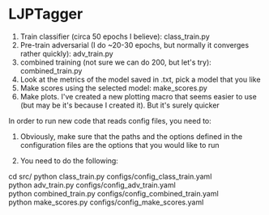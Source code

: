 # LJPTagger
1. Train classifier (circa 50 epochs I believe): class_train.py
2. Pre-train adversarial (I do ~20-30 epochs, but normally it converges rather quickly): adv_train.py
3. combined training (not sure we can do 200, but let's try): combined_train.py
4. Look at the metrics of the model saved in .txt, pick a model that you like
5. Make scores using the selected model: make_scores.py
6. Make plots. I've created a new plotting macro that seems easier to use (but may be it's because I created it). But it's surely quicker



In order to run new code that reads config files, you need to:
1. Obviously, make sure that the paths and the options defined in the configuration files are the options that you would like to run

2. You need to do the following:

cd src/
python class_train.py configs/config_class_train.yaml  
python adv_train.py configs/config_adv_train.yaml  
python combined_train.py configs/config_combined_train.yaml  
python make_scores.py configs/config_make_scores.yaml  
